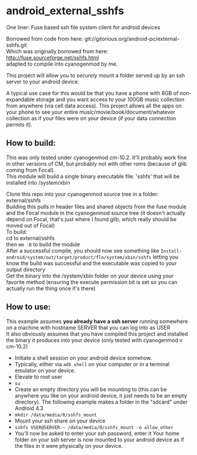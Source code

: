 android_external_sshfs
======================

One liner: Fuse based ssh file system client for android devices  

Borrowed from code from here: git://gitorious.org/android-pc/external-sshfs.git  
Which was originally borrowed from here: http://fuse.sourceforge.net/sshfs.html  
adapted to compile into cyanogenmod by me.  

This project will allow you to *securely* mount a folder served up by an ssh server to your android device.

A typical use case for this would be that you have a phone with 8GB of non-expandable storage and you want access to your 100GB music collection from anywhere (via cell data access). This project allows all the apps on your phone to see your entire music/movie/book/document/whatever collection as if your files were on your device (if your data connection permits it).

How to build:
-------------
This was only tested under cyanogenmod cm-10.2. It'll probably work fine in other versions of CM, but probably not with other roms (because of glib coming from Focal).  
This module will build a single binary executable file: 'sshfs' that will be installed into /system/xbin  

Clone this repo into your cyanogenmod source tree in a folder: external/sshfs  
Building this pulls in header files and shared objects from the fuse module and the Focal module in the cyanogenmod source tree (it doesn't actually depend on Focal, that's just where I found glib, which really should be moved out of Focal)  
To build:  
cd to external/sshfs  
then `mm -B` to build the module  
After a successful compile, you should now see something like `Install: android/system/out/target/product/flo/system/xbin/sshfs` letting you know the build was successful and the executable was copied to your output directory  
Get the binary into the /system/xbin folder on your device using your favorite method (ensuring the execute permission bit is set so you can actually run the thing once it's there)

How to use:
-----------
This example assumes __you already have a ssh server__ running somewhere on a machine with hostname SERVER that you can log into as USER  
It also obviously assumes that you have compiled this project and installed the binary it produces into your device (only tested with cyanogenmod v cm-10.2)
* Initiate a shell session on your android device somehow.
 * Typically, either via `adb shell` on your computer or in a terminal emulator on your device.
* Elevate to root user
 * `su`
* Create an empty directory you will be mounting to (this can be anywhere you like on your android device, it just needs to be an empty directory). The following example makes a folder in the "sdcard" under Android 4.3
 * `mkdir /data/media/0/sshfs_mount`
* Mount your ssh share on your device
 * `sshfs USER@SERVER:~ /data/media/0/sshfs_mount -o allow_other`
 * You'll now be asked to enter your ssh password, enter it
Your home folder on your ssh server is now mounted to your android device as if the files in it were physically on your device.
